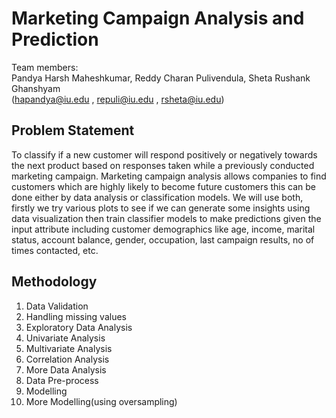 # Marketing Campaign Analysis and Prediction

Team members: 
<br>
Pandya Harsh Maheshkumar, Reddy Charan Pulivendula, Sheta Rushank Ghanshyam
<br>
(hapandya@iu.edu , repuli@iu.edu , rsheta@iu.edu)

## Problem Statement
To classify if a new customer will respond positively or negatively towards the next product based on responses taken while a previously conducted marketing campaign. Marketing campaign analysis allows companies to find customers which are highly likely to become future customers this can be done either by data analysis or classification models. We will use both, firstly we try various plots to see if we can generate some insights using data visualization then train classifier models to make predictions given the input attribute including customer demographics like age, income, marital status, account balance, gender, occupation, last campaign results, no of times contacted, etc.

## Methodology
<ol>
<li>Data Validation
<li>Handling missing values
<li>Exploratory Data Analysis
<li>Univariate Analysis
<li>Multivariate Analysis
<li>Correlation Analysis
<li>More Data Analysis
<li>Data Pre-process 
<li>Modelling
<li>More Modelling(using oversampling)
</ol>
